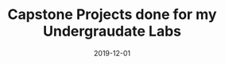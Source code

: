 ---
layout : post
title : "Capstone Projects done for my Undergraudate Labs"
date : 2019-12-01
categories : Projects
---